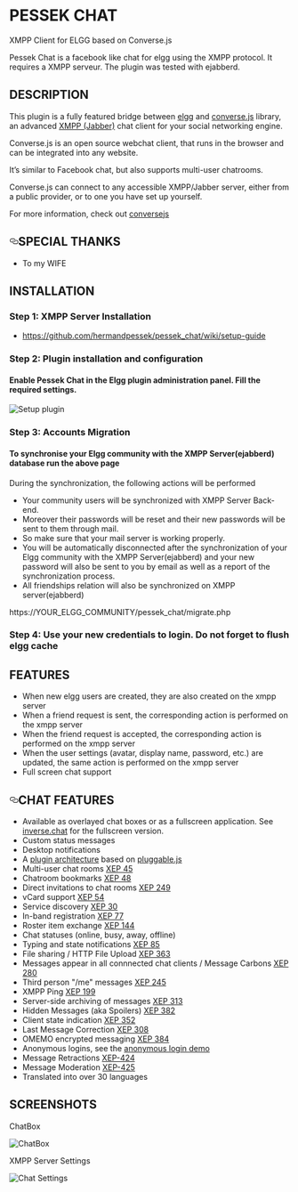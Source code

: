 # PESSEK CHAT
<p>XMPP Client for ELGG based on Converse.js</p>
<p>Pessek Chat is a facebook like chat for elgg using the XMPP protocol. It requires a XMPP serveur. The plugin was tested with ejabberd.</p>

<!DOCTYPE html>
<html lang="en">
  <head>
    <meta charset="utf-8">
    <meta name="viewport" content="width=device-width">
  </head>
  <body>
    <h2>DESCRIPTION</h2>
    <p>This plugin is a fully featured bridge between <a href="https://elgg.org" target="_blank">elgg</a> and <a href="https://conversejs.org" target="_blank">converse.js</a> library, an advanced <a href="https://xmpp.org/" target="_blank">XMPP (Jabber)</a> chat client for your social networking engine.</p>
    <p>Converse.js is an open source webchat client, that runs in the browser and can be integrated into any website.</p>
    <p>It’s similar to Facebook chat, but also supports multi-user chatrooms.</p>
    <p>Converse.js can connect to any accessible XMPP/Jabber server, either from a public provider, or to one you have set up yourself.</p>
    <p>For more information, check out <a href="https://conversejs.org" target="_blank">conversejs</a> </p>
    <h2><a id="user-content-features" class="anchor" aria-hidden="true" href="#features"><svg class="octicon octicon-link" viewBox="0 0 16 16" version="1.1" width="16" height="16" aria-hidden="true"><path fill-rule="evenodd" d="M4 9h1v1H4c-1.5 0-3-1.69-3-3.5S2.55 3 4 3h4c1.45 0 3 1.69 3 3.5 0 1.41-.91 2.72-2 3.25V8.59c.58-.45 1-1.27 1-2.09C10 5.22 8.98 4 8 4H4c-.98 0-2 1.22-2 2.5S3 9 4 9zm9-3h-1v1h1c1 0 2 1.22 2 2.5S13.98 12 13 12H9c-.98 0-2-1.22-2-2.5 0-.83.42-1.64 1-2.09V6.25c-1.09.53-2 1.84-2 3.25C6 11.31 7.55 13 9 13h4c1.45 0 3-1.69 3-3.5S14.5 6 13 6z"></path></svg></a>SPECIAL THANKS</h2>
    <ul>
      <li>To my WIFE</li>
    </ul>
    <h2>INSTALLATION</h2>
    <p><h3>Step 1: XMPP Server Installation</h3>
      <ul>
          <li><a href="https://github.com/hermandpessek/pessek_chat/wiki/setup-guide" target="_blank">https://github.com/hermandpessek/pessek_chat/wiki/setup-guide</a></li>
        </ul>
    </p>
    <p><h3>Step 2: Plugin installation and configuration</h3>
    <h4>Enable Pessek Chat in the Elgg plugin administration panel. Fill the required settings.</h4>
        <img src="https://user-images.githubusercontent.com/60041160/72748207-e0cf7380-3bb6-11ea-8c1e-5ccefeb97fb8.png" alt="Setup plugin" style="max-width:100%;">
    </p>
    <p><h3>Step 3: Accounts Migration</h3>
      <h4>To synchronise your Elgg community with the XMPP Server(ejabberd) database run the above page</h4>
      </h4>During the synchronization, the following actions will be performed</h4>
      <ul>
          <li>Your community users will be synchronized with XMPP Server Back-end. </li>
          <li>Moreover their passwords will be reset and their new passwords will be sent to them through mail.</li>
          <li>So make sure that your mail server is working properly.</li>
          <li>You will be automatically disconnected after the synchronization of your Elgg community with the XMPP Server(ejabberd)  and your new password will also be sent to you by email as well as a report of the synchronization process.</li>
          <li>All friendships relation will also be synchronized on XMPP server(ejabberd)</li>
      </ul>
      </h4>https://YOUR_ELGG_COMMUNITY/pessek_chat/migrate.php</h4>
    </p>
    <p><h3>Step 4: Use your new credentials to login. Do not forget to flush elgg cache</h3></p>
    <p><h2>FEATURES</h2></p>
    <ul>
        <li>When new elgg users are created, they are also created on the xmpp server</li>
        <li>When a friend request is sent, the corresponding action is performed on the xmpp server</li>
        <li>When the friend request is accepted, the corresponding action is performed on the xmpp server</li>
        <li>When the user settings (avatar, display name, password, etc.) are updated, the same action is performed on the xmpp server</li>
          <li>Full screen chat support</li>
    </ul>
    <h2><a id="user-content-features" class="anchor" aria-hidden="true" href="#features"><svg class="octicon octicon-link" viewBox="0 0 16 16" version="1.1" width="16" height="16" aria-hidden="true"><path fill-rule="evenodd" d="M4 9h1v1H4c-1.5 0-3-1.69-3-3.5S2.55 3 4 3h4c1.45 0 3 1.69 3 3.5 0 1.41-.91 2.72-2 3.25V8.59c.58-.45 1-1.27 1-2.09C10 5.22 8.98 4 8 4H4c-.98 0-2 1.22-2 2.5S3 9 4 9zm9-3h-1v1h1c1 0 2 1.22 2 2.5S13.98 12 13 12H9c-.98 0-2-1.22-2-2.5 0-.83.42-1.64 1-2.09V6.25c-1.09.53-2 1.84-2 3.25C6 11.31 7.55 13 9 13h4c1.45 0 3-1.69 3-3.5S14.5 6 13 6z"></path></svg></a>CHAT FEATURES</h2>
    <ul>
      <li>Available as overlayed chat boxes or as a fullscreen application. See <a href="https://inverse.chat" rel="nofollow">inverse.chat</a> for the fullscreen version.</li>
      <li>Custom status messages</li>
      <li>Desktop notifications</li>
      <li>A <a href="https://conversejs.org/docs/html/plugin_development.html" rel="nofollow">plugin architecture</a> based on <a href="https://conversejs.github.io/pluggable.js/" rel="nofollow">pluggable.js</a></li>
      <li>Multi-user chat rooms <a href="https://xmpp.org/extensions/xep-0045.html" rel="nofollow">XEP 45</a></li>
      <li>Chatroom bookmarks <a href="https://xmpp.org/extensions/xep-0048.html" rel="nofollow">XEP 48</a></li>
      <li>Direct invitations to chat rooms <a href="https://xmpp.org/extensions/xep-0249.html" rel="nofollow">XEP 249</a></li>
      <li>vCard support <a href="https://xmpp.org/extensions/xep-0054.html" rel="nofollow">XEP 54</a></li>
      <li>Service discovery <a href="https://xmpp.org/extensions/xep-0030.html" rel="nofollow">XEP 30</a></li>
      <li>In-band registration <a href="https://xmpp.org/extensions/xep-0077.html" rel="nofollow">XEP 77</a></li>
      <li>Roster item exchange <a href="https://xmpp.org/extensions/tmp/xep-0144-1.1.html" rel="nofollow">XEP 144</a></li>
      <li>Chat statuses (online, busy, away, offline)</li>
      <li>Typing and state notifications <a href="https://xmpp.org/extensions/xep-0085.html" rel="nofollow">XEP 85</a></li>
      <li>File sharing / HTTP File Upload <a href="https://xmpp.org/extensions/xep-0363.html" rel="nofollow">XEP 363</a></li>
      <li>Messages appear in all connnected chat clients / Message Carbons <a href="https://xmpp.org/extensions/xep-0280.html" rel="nofollow">XEP 280</a></li>
      <li>Third person "/me" messages <a href="https://xmpp.org/extensions/xep-0245.html" rel="nofollow">XEP 245</a></li>
      <li>XMPP Ping <a href="https://xmpp.org/extensions/xep-0199.html" rel="nofollow">XEP 199</a></li>
      <li>Server-side archiving of messages <a href="https://xmpp.org/extensions/xep-0313.html" rel="nofollow">XEP 313</a></li>
      <li>Hidden Messages (aka Spoilers) <a href="https://xmpp.org/extensions/xep-0382.html" rel="nofollow">XEP 382</a></li>
      <li>Client state indication <a href="https://xmpp.org/extensions/xep-0352.html" rel="nofollow">XEP 352</a></li>
      <li>Last Message Correction <a href="https://xmpp.org/extensions/xep-0308.html" rel="nofollow">XEP 308</a></li>
      <li>OMEMO encrypted messaging <a href="https://xmpp.org/extensions/xep-0384.html%22" rel="nofollow">XEP 384</a></li>
      <li>Anonymous logins, see the <a href="https://conversejs.org/demo/anonymous.html" rel="nofollow">anonymous login demo</a></li>
      <li>Message Retractions <a href="https://xmpp.org/extensions/xep-0424.html" rel="nofollow">XEP-424</a></li>
      <li>Message Moderation <a href="https://xmpp.org/extensions/xep-0425.html" rel="nofollow">XEP-425</a></li>
      <li>Translated into over 30 languages</li>
    </ul>
    <h2>SCREENSHOTS</h2>
    <p>ChatBox</p>
    <img src="https://user-images.githubusercontent.com/60041160/72668141-e9437500-3a23-11ea-9759-550d95a4b606.png" alt="ChatBox" style="max-width:100%;">
    <p>XMPP Server Settings</p>
    <img src="https://user-images.githubusercontent.com/60041160/72668149-f6f8fa80-3a23-11ea-8df8-77cd9b3e5363.png" alt="Chat  Settings" style="max-width:100%;">
  </body>
</html>

